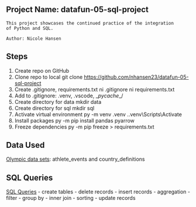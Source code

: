 ## Project Name: datafun-05-sql-project
```
This project showcases the continued practice of the integration
of Python and SQL.

Author: Nicole Hansen
```

## Steps
1. Create repo on GitHub
2. Clone repo to local
    git clone https://github.com/nhansen23/datafun-05-sql-project
3. Create .gitignore, requirements.txt
    ni .gitignore
    ni requirements.txt
4. Add to .gitignore: .venv\, .vscode\, \__pycache__/
5. Create directory for data
    mkdir data
6. Create directory for sql
    mkdir sql
7. Activate virtual environment
    py -m venv .venv
    .\.venv\Scripts\Activate
8. Install packages
    py -m pip install pandas pyarrow
9. Freeze dependencies
    py -m pip freeze > requirements.txt

## Data Used
[Olympic data sets](https://github.com/nhansen23/datafun-05-sql-project/tree/main/data): athlete_events and country_definitions

## SQL Queries
[SQL Queries](https://github.com/nhansen23/datafun-05-sql-project/tree/main/sql)
    - create tables
    - delete records
    - insert records
    - aggregation
    - filter
    - group by
    - inner join
    - sorting
    - update records



